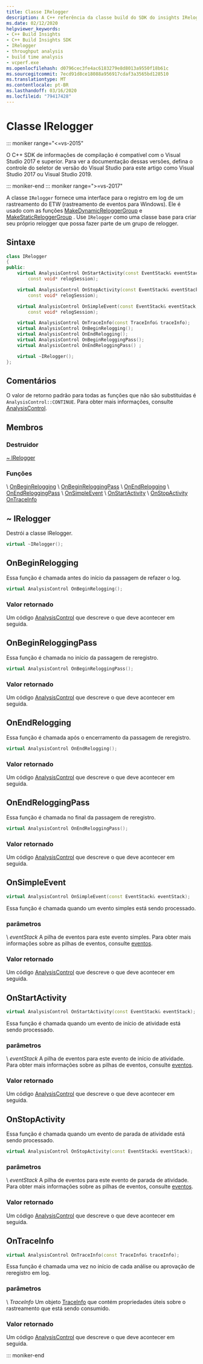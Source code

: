 ```yaml
---
title: Classe IRelogger
description: A C++ referência da classe build do SDK do insights IRelogger.
ms.date: 02/12/2020
helpviewer_keywords:
- C++ Build Insights
- C++ Build Insights SDK
- IRelogger
- throughput analysis
- build time analysis
- vcperf.exe
ms.openlocfilehash: d0796cec3fe4ac6183279e8d8013a9550f18b61c
ms.sourcegitcommit: 7ecd91d8ce18088a956917cdaf3a3565bd128510
ms.translationtype: MT
ms.contentlocale: pt-BR
ms.lasthandoff: 03/16/2020
ms.locfileid: "79417428"
---
```

# <a name="irelogger-class"></a>Classe IRelogger

::: moniker range="<=vs-2015"

O C++ SDK de informações de compilação é compatível com o Visual Studio 2017 e superior. Para ver a documentação dessas versões, defina o controle do seletor de versão do Visual Studio para este artigo como Visual Studio 2017 ou Visual Studio 2019.

::: moniker-end
::: moniker range=">=vs-2017"

A classe `IRelogger` fornece uma interface para o registro em log de um rastreamento do ETW (rastreamento de eventos para Windows). Ele é usado com as funções [MakeDynamicReloggerGroup](../functions/make-dynamic-relogger-group.md) e [MakeStaticReloggerGroup](../functions/make-static-analyzer-group.md) . Use `IRelogger` como uma classe base para criar seu próprio relogger que possa fazer parte de um grupo de relogger.

## <a name="syntax"></a>Sintaxe

```cpp
class IRelogger
{
public:
    virtual AnalysisControl OnStartActivity(const EventStack& eventStack,
        const void* relogSession);

    virtual AnalysisControl OnStopActivity(const EventStack& eventStack,
        const void* relogSession);

    virtual AnalysisControl OnSimpleEvent(const EventStack& eventStack,
        const void* relogSession);

    virtual AnalysisControl OnTraceInfo(const TraceInfo& traceInfo);
    virtual AnalysisControl OnBeginRelogging();
    virtual AnalysisControl OnEndRelogging();
    virtual AnalysisControl OnBeginReloggingPass();
    virtual AnalysisControl OnEndReloggingPass() ;

    virtual ~IRelogger();
};
```

## <a name="remarks"></a>Comentários

O valor de retorno padrão para todas as funções que não são substituídas é `AnalysisControl::CONTINUE`. Para obter mais informações, consulte [AnalysisControl](analysis-control-enum-class.md).

## <a name="members"></a>Membros

### <a name="destructor"></a>Destruidor

[~ IRelogger](#irelogger-destructor)

### <a name="functions"></a>Funções

\ [OnBeginRelogging](#on-begin-relogging)
\ [OnBeginReloggingPass](#on-begin-relogging-pass)
\ [OnEndRelogging](#on-end-relogging)
\ [OnEndReloggingPass](#on-end-relogging-pass)
\ [OnSimpleEvent](#on-simple-event)
\ [OnStartActivity](#on-start-activity)
\ [OnStopActivity](#on-stop-activity)
[OnTraceInfo](#on-trace-info)

## <a name="irelogger-destructor"></a>~ IRelogger

Destrói a classe IRelogger.

```cpp
virtual ~IRelogger();
```

## <a name="on-begin-relogging"></a>OnBeginRelogging

Essa função é chamada antes do início da passagem de refazer o log.

```cpp
virtual AnalysisControl OnBeginRelogging();
```

### <a name="return-value"></a>Valor retornado

Um código [AnalysisControl](analysis-control-enum-class.md) que descreve o que deve acontecer em seguida.

## <a name="on-begin-relogging-pass"></a>OnBeginReloggingPass

Essa função é chamada no início da passagem de reregistro.

```cpp
virtual AnalysisControl OnBeginReloggingPass();
```

### <a name="return-value"></a>Valor retornado

Um código [AnalysisControl](analysis-control-enum-class.md) que descreve o que deve acontecer em seguida.

## <a name="on-end-relogging"></a>OnEndRelogging

Essa função é chamada após o encerramento da passagem de reregistro.

```cpp
virtual AnalysisControl OnEndRelogging();
```

### <a name="return-value"></a>Valor retornado

Um código [AnalysisControl](analysis-control-enum-class.md) que descreve o que deve acontecer em seguida.

## <a name="on-end-relogging-pass"></a>OnEndReloggingPass

Essa função é chamada no final da passagem de reregistro.

```cpp
virtual AnalysisControl OnEndReloggingPass();
```

### <a name="return-value"></a>Valor retornado

Um código [AnalysisControl](analysis-control-enum-class.md) que descreve o que deve acontecer em seguida.

## <a name="on-simple-event"></a>OnSimpleEvent

```cpp
virtual AnalysisControl OnSimpleEvent(const EventStack& eventStack);
```

Essa função é chamada quando um evento simples está sendo processado.

### <a name="parameters"></a>parâmetros

\ *eventStack*
A pilha de eventos para este evento simples. Para obter mais informações sobre as pilhas de eventos, consulte [eventos](../event-table.md).

### <a name="return-value"></a>Valor retornado

Um código [AnalysisControl](analysis-control-enum-class.md) que descreve o que deve acontecer em seguida.

## <a name="on-start-activity"></a>OnStartActivity

```cpp
virtual AnalysisControl OnStartActivity(const EventStack& eventStack);
```

Essa função é chamada quando um evento de início de atividade está sendo processado.

### <a name="parameters"></a>parâmetros

\ *eventStack*
A pilha de eventos para este evento de início de atividade. Para obter mais informações sobre as pilhas de eventos, consulte [eventos](../event-table.md).

### <a name="return-value"></a>Valor retornado

Um código [AnalysisControl](analysis-control-enum-class.md) que descreve o que deve acontecer em seguida.

## <a name="on-stop-activity"></a>OnStopActivity

Essa função é chamada quando um evento de parada de atividade está sendo processado.

```cpp
virtual AnalysisControl OnStopActivity(const EventStack& eventStack);
```

### <a name="parameters"></a>parâmetros

\ *eventStack*
A pilha de eventos para este evento de parada de atividade. Para obter mais informações sobre as pilhas de eventos, consulte [eventos](../event-table.md).

### <a name="return-value"></a>Valor retornado

Um código [AnalysisControl](analysis-control-enum-class.md) que descreve o que deve acontecer em seguida.

## <a name="on-trace-info"></a>OnTraceInfo

```cpp
virtual AnalysisControl OnTraceInfo(const TraceInfo& traceInfo);
```

Essa função é chamada uma vez no início de cada análise ou aprovação de reregistro em log.

### <a name="parameters"></a>parâmetros

\ *TraceInfo*
Um objeto [TraceInfo](../cpp-event-data-types/trace-info.md) que contém propriedades úteis sobre o rastreamento que está sendo consumido.

### <a name="return-value"></a>Valor retornado

Um código [AnalysisControl](analysis-control-enum-class.md) que descreve o que deve acontecer em seguida.

::: moniker-end
